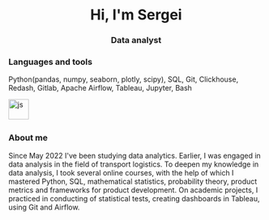 <div id="header" align="center">
	<h1>Hi, I'm Sergei</h1>
	<h3>Data analyst</h3>
</div>

### Languages and tools

Python(pandas, numpy, seaborn, plotly, scipy), SQL, Git, Clickhouse, Redash, Gitlab, Apache Airflow, Tableau, Jupyter, Bash 

<img src="[https://cdn.jsdelivr.net/gh/devicons/devicon/icons/javascript/javascript-original.svg](https://yandex.ru/images/search?from=tabbar&text=sql%20icon%20svg%20file&pos=35&img_url=http%3A%2F%2Fimages.squarespace-cdn.com%2Fcontent%2F58a3826fd2b857e5fe09f025%2F1538604314089-3INZCW2TB1TP6MSOCCZ7%2Fsql.jpg%3Fcontent-type%3Dimage%252Fjpeg&rpt=simage&lr=970)" title="js" width="40" height="40"/>&nbsp;


### About me

Since May 2022 I've been studying data analytics. Earlier, I was engaged in data analysis in the field of transport logistics.
To deepen my knowledge in data analysis, I took several online courses, with the help of which I mastered Python, SQL, mathematical statistics, probability theory, product metrics and frameworks for product development. On academic projects, I practiced in conducting of statistical tests, creating dashboards in Tableau, using Git and Airflow.
